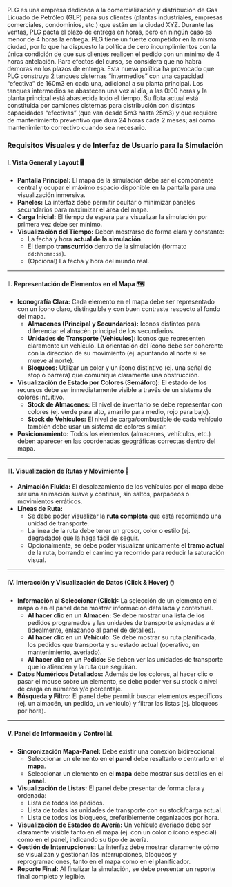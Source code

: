 PLG es una empresa dedicada a la comercialización y distribución de Gas Licuado de Petróleo (GLP)
para sus clientes (plantas industriales, empresas comerciales, condominios, etc.) que están en la ciudad
XYZ. Durante las ventas, PLG pacta el plazo de entrega en horas, pero en ningún caso es menor de 4 horas
la entrega. PLG tiene un fuerte competidor en la misma ciudad, por lo que ha dispuesto la política de cero
incumplimientos con la única condición de que sus clientes realicen el pedido con un mínimo de 4 horas
antelación. Para efectos del curso, se considera que no habrá demoras en los plazos de entrega.
Esta nueva política ha provocado que PLG construya 2 tanques cisternas “intermedios” con una
capacidad “efectiva” de 160m3 en cada una, adicional a su planta principal. Los tanques intermedios se
abastecen una vez al día, a las 0:00 horas y la planta principal está abastecida todo el tiempo. Su flota actual
está constituida por camiones cisternas para distribución con distintas capacidades “efectivas” (que van
desde 5m3 hasta 25m3) y que requiere de mantenimiento preventivo que dura 24 horas cada 2 meses; así
como mantenimiento correctivo cuando sea necesario.

### **Requisitos Visuales y de Interfaz de Usuario para la Simulación**

#### I. Vista General y Layout 🖥️

- **Pantalla Principal:** El mapa de la simulación debe ser el componente central y ocupar el máximo espacio disponible en la pantalla para una visualización inmersiva.
- **Paneles:** La interfaz debe permitir ocultar o minimizar paneles secundarios para maximizar el área del mapa.
- **Carga Inicial:** El tiempo de espera para visualizar la simulación por primera vez debe ser mínimo.
- **Visualización del Tiempo:** Deben mostrarse de forma clara y constante:
  - La fecha y hora **actual de la simulación**.
  - El tiempo **transcurrido** dentro de la simulación (formato `dd:hh:mm:ss`).
  - (Opcional) La fecha y hora del mundo real.

---

#### II. Representación de Elementos en el Mapa 🗺️

- **Iconografía Clara:** Cada elemento en el mapa debe ser representado con un ícono claro, distinguible y con buen contraste respecto al fondo del mapa.
  - **Almacenes (Principal y Secundarios):** Iconos distintos para diferenciar el almacén principal de los secundarios.
  - **Unidades de Transporte (Vehículos):** Iconos que representen claramente un vehículo. La orientación del ícono debe ser coherente con la dirección de su movimiento (ej. apuntando al norte si se mueve al norte).
  - **Bloqueos:** Utilizar un color y un ícono distintivo (ej. una señal de stop o barrera) que comunique claramente una obstrucción.
- **Visualización de Estado por Colores (Semáforo):** El estado de los recursos debe ser inmediatamente visible a través de un sistema de colores intuitivo.
  - **Stock de Almacenes:** El nivel de inventario se debe representar con colores (ej. verde para alto, amarillo para medio, rojo para bajo).
  - **Stock de Vehículos:** El nivel de carga/combustible de cada vehículo también debe usar un sistema de colores similar.
- **Posicionamiento:** Todos los elementos (almacenes, vehículos, etc.) deben aparecer en las coordenadas geográficas correctas dentro del mapa.

---

#### III. Visualización de Rutas y Movimiento 🚗

- **Animación Fluida:** El desplazamiento de los vehículos por el mapa debe ser una animación suave y continua, sin saltos, parpadeos o movimientos erráticos.
- **Líneas de Ruta:**
  - Se debe poder visualizar la **ruta completa** que está recorriendo una unidad de transporte.
  - La línea de la ruta debe tener un grosor, color o estilo (ej. degradado) que la haga fácil de seguir.
  - Opcionalmente, se debe poder visualizar únicamente el **tramo actual** de la ruta, borrando el camino ya recorrido para reducir la saturación visual.

---

#### IV. Interacción y Visualización de Datos (Click & Hover) 🖱️

- **Información al Seleccionar (Click):** La selección de un elemento en el mapa o en el panel debe mostrar información detallada y contextual.
  - **Al hacer clic en un Almacén:** Se debe mostrar una lista de los pedidos programados y las unidades de transporte asignadas a él (idealmente, enlazando al panel de detalles).
  - **Al hacer clic en un Vehículo:** Se debe mostrar su ruta planificada, los pedidos que transporta y su estado actual (operativo, en mantenimiento, averiado).
  - **Al hacer clic en un Pedido:** Se deben ver las unidades de transporte que lo atienden y la ruta que seguirán.
- **Datos Numéricos Detallados:** Además de los colores, al hacer clic o pasar el mouse sobre un elemento, se debe poder ver su stock o nivel de carga en números y/o porcentaje.
- **Búsqueda y Filtro:** El panel debe permitir buscar elementos específicos (ej. un almacén, un pedido, un vehículo) y filtrar las listas (ej. bloqueos por hora).

---

#### V. Panel de Información y Control 📊

- **Sincronización Mapa-Panel:** Debe existir una conexión bidireccional:
  - Seleccionar un elemento en el **panel** debe resaltarlo o centrarlo en el **mapa**.
  - Seleccionar un elemento en el **mapa** debe mostrar sus detalles en el **panel**.
- **Visualización de Listas:** El panel debe presentar de forma clara y ordenada:
  - Lista de todos los pedidos.
  - Lista de todas las unidades de transporte con su stock/carga actual.
  - Lista de todos los bloqueos, preferiblemente organizados por hora.
- **Visualización de Estados de Avería:** Un vehículo averiado debe ser claramente visible tanto en el mapa (ej. con un color o ícono especial) como en el panel, indicando su tipo de avería.
- **Gestión de Interrupciones:** La interfaz debe mostrar claramente cómo se visualizan y gestionan las interrupciones, bloqueos y reprogramaciones, tanto en el mapa como en el planificador.
- **Reporte Final:** Al finalizar la simulación, se debe presentar un reporte final completo y legible.
